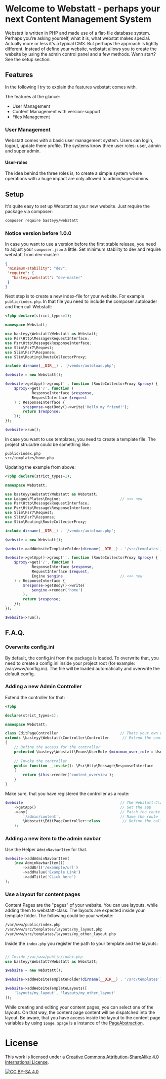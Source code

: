 # Welcome to Webstatt - perhaps your next Content Management System

Webstatt is written in PHP and made use of a flat-file database system. 
Perhaps you're asking yourself, what it is, what webstat makes special. Actually more or less it's a typical CMS. But perhaps the approach is lightly different. Instead of 
define your website, webstatt allows you to 
create the website by using the admin control panel and a few methods. Wann start? See the setup section. 

## Features

In the following I try to explain the features webstatt comes with. 

The features at the glance:

* User Management
* Content Management with version-support
* Files Management

### User Management

Webstatt comes with a basic user management system. Users can login, logout, update there profile. The systems know three user roles: user, admin and super admin.

#### User-roles 

The idea behind the three roles is, to create a simple system where operations with a huge impact are only allowed to admin/superadmins. 

## Setup

It's quite easy to set up Webstatt as your new website. Just require the package via composer:

```bash
composer require basteyy/webstatt
```

### Notice version before 1.0.0

In case you want to use a version before the first stable release, you need to adjust your `composer.json` a little. Set minimum stability to dev and require webstatt from 
dev-master: 
 ```json
{
  "minimum-stability": "dev",
  "require": {
    "basteyy/webstatt": "dev-master"
  }
}
```

Next step is to create a new index-file for your website. For example `public/index.php`. In that file you need to include the composer autoloader and then call Webstatt:

```php
<?php declare(strict_types=1);

namespace Webstatt;

use basteyy\Webstatt\Webstatt as Webstatt;
use Psr\Http\Message\RequestInterface;
use Psr\Http\Message\ResponseInterface;
use Slim\Psr7\Request;
use Slim\Psr7\Response;
use Slim\Routing\RouteCollectorProxy;

include dirname(__DIR__) . '/vendor/autoload.php';

$website = new Webstatt();

$website->getApp()->group('', function (RouteCollectorProxy $proxy) {
    $proxy->get('/', function (
            ResponseInterface $response, 
            RequestInterface $request
    ) : ResponseInterface {
        $response->getBody()->write('Hello my friend!');
        return $response;
    });
});

$website->run();
```

In case you want to use templates, you need to create a template file. The project strucutre could be something like:

```text
public/index.php
src/templates/home.php
```

Updating the example from above:


```php
<?php declare(strict_types=1);

namespace Webstatt;

use basteyy\Webstatt\Webstatt as Webstatt;
use League\Plates\Engine;                           // <<< new
use Psr\Http\Message\RequestInterface;
use Psr\Http\Message\ResponseInterface;
use Slim\Psr7\Request;
use Slim\Psr7\Response;
use Slim\Routing\RouteCollectorProxy;

include dirname(__DIR__) . '/vendor/autoload.php';

$website = new Webstatt();

$website->addWebsiteTemplateFolder(dirname(__DIR__) . '/src/templates');       // <<< new

$website->getApp()->group('', function (RouteCollectorProxy $proxy) {
    $proxy->get('/', function (
            ResponseInterface $response, 
            RequestInterface $request, 
            Engine $engine                          // <<< new
    ) : ResponseInterface {
        $response->getBody()->write(
            $engine->render('home')
        );
        return $response;
    });
});

$website->run();
```

## F.A.Q.

### Overwrite config.ini

By default, the config.ini from the package is loaded. To overwrite that, you need to create a config.ini inside your project root (for example: /var/www/config.ini). The file 
will be loaded automatically and overwrite the default config.

### Adding a new Admin Controller

Extend the controller for that:

```php
<?php

declare(strict_types=1);

namespace Webstatt;

class EditPageController                            // Thats your own controller
extends \basteyy\Webstatt\Controller\Controller      // Extend the controller from Webstatt
{
    // Define the access for the controller
    protected \basteyy\Webstatt\Enums\UserRole $minimum_user_role = UserRole::USER;
    
    // Invoke the controller
    public function __invoke(): \Psr\Http\Message\ResponseInterface
    {
        return $this->render('content_overview');
    }
}
```

Make sure, that you have registered the controller as a route: 

```php
$website                                            // The Webstatt-Class (aka Slim Class)
    ->getApp()                                      // Get the app
    ->any(                                          // Patch the route to the scope
        '/admin/content',                           // Name the route
        \Webstatt\EditPageController::class          // Define the called controller
    );
```

### Adding a new item to the admin navbar

Use the Helper `AdminNavbarItem` for that. 

```php
$website->addAdminNavbarItem(
    (new AdminNavbarItem())
        ->addUrl('/examnple/url')
        ->addValue('Example Link')
        ->addTitle('CLick here')
);
```

### Use a layout for content pages

Content Pages are the "pages" of your website. You can use layouts, while adding them to webstatt-class. The layouts are expected inside your template folder. The following 
could be your website:

```bash
/var/www/public/index.php
/var/www/src/templates/layouts/my_layout.php
/var/www/src/templates/layouts/my_other_layout.php
```

Inside the `index.php` you register the path to your template and the layouts:
```php

// Inside /var/www/public/index.php
use basteyy\Webstatt\Webstatt as Webstatt;

$website = new Webstatt();

$website->addWebsiteTemplateFolder(dirname(__DIR__) . '/src/templates');

$website->addWebsiteTemplateLayouts([
    'layouts/my_layout', 'layouts/my_other_layout'
]);

```

While creating and editing your content pages, you can select one of the layouts. On that way, the content page content will be dispatched into the layout. Be aware, that you 
have access inside the layout to the content page variables by using `$page`. `$page` is a instance of the [PageAbstraction](https://github.com/basteyy/webstatt/blob/master/src/Models/Abstractions/PageAbstraction.php). 


# License

This work is licensed under a
[Creative Commons Attribution-ShareAlike 4.0 International License][cc-by-sa].

[![CC BY-SA 4.0][cc-by-sa-image]][cc-by-sa]

[cc-by-sa]: http://creativecommons.org/licenses/by-sa/4.0/
[cc-by-sa-image]: https://licensebuttons.net/l/by-sa/4.0/88x31.png
